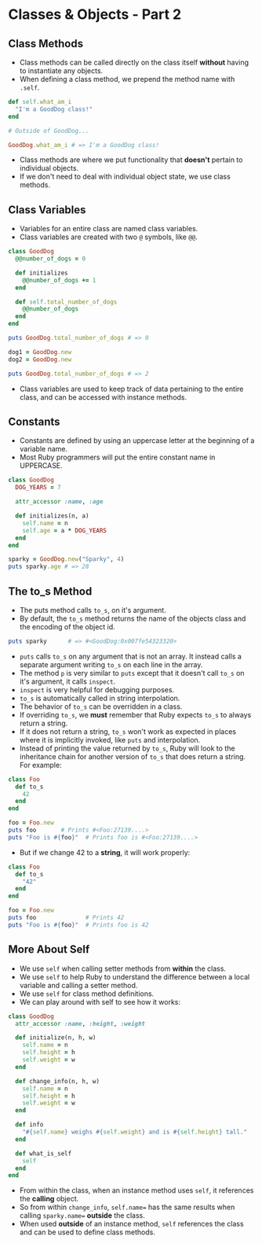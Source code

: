 # Classes & Objects - Part 2

## Class Methods

- Class methods can be called directly on the class itself **without** having to instantiate any objects.
- When defining a class method, we prepend the method name with `.self`.
```rb
def self.what_am_i
  "I'm a GoodDog class!"
end

# Outside of GoodDog...

GoodDog.what_am_i # => I'm a GoodDog class!
```
- Class methods are where we put functionality that **doesn't**  pertain to individual objects.
- If we don't need to deal with individual object state, we use class methods.

## Class Variables

- Variables for an entire class are named class variables.
- Class variables are created with two `@` symbols, like `@@`.
```rb
class GoodDog
  @@number_of_dogs = 0

  def initializes
    @@number_of_dogs += 1
  end

  def self.total_number_of_dogs
    @@number_of_dogs
  end
end

puts GoodDog.total_number_of_dogs # => 0

dog1 = GoodDog.new
dog2 = GoodDog.new

puts GoodDog.total_number_of_dogs # => 2
```
- Class variables are used to keep track of data pertaining to the entire class, and can be accessed with instance methods.

## Constants

- Constants are defined by using an uppercase letter at the beginning of a variable name.
- Most Ruby programmers will put the entire constant name in UPPERCASE.
```rb
class GoodDog
  DOG_YEARS = 7

  attr_accessor :name, :age

  def initializes(n, a)
    self.name = n
    self.age = a * DOG_YEARS
  end
end

sparky = GoodDog.new("Sparky", 4)
puts sparky.age # => 28
```

## The to_s Method

- The puts method calls `to_s`, on it's argument.
- By default, the `to_s` method returns the name of the objects class and the encoding of the object id.
```rb
puts sparky      # => #<GoodDog:0x007fe54323320>
```
- `puts` calls `to_s` on any argument that is not an array. It instead calls a separate argument writing `to_s` on each line in the array.
- The method `p` is very similar to `puts` except that it doesn't call `to_s` on it's argument, it calls `inspect`.
- `inspect` is very helpful for debugging purposes.
- `to_s` is automatically called in string interpolation.
- The behavior of `to_s` can be overridden in a class.
- If overriding `to_s`, we **must** remember that Ruby expects `to_s` to always return a string.
- If it does not return a string, `to_s` won't work as expected in places where it is implicitly invoked, like `puts` and interpolation.
- Instead of printing the value returned by `to_s`, Ruby will look to the inheritance chain for another version of `to_s` that does return a string. For example:
```ruby
class Foo
  def to_s
    42
  end
end

foo = Foo.new
puts foo       # Prints #<Foo:27139....>
puts "Foo is #{foo}"  # Prints foo is #<Foo:27139....>
```
- But if we change 42 to a **string**, it will work properly:
```ruby
class Foo
  def to_s
    "42"
  end
end

foo = Foo.new
puts foo              # Prints 42
puts "Foo is #{foo}"  # Prints foo is 42
```

## More About Self

- We use `self` when calling setter methods from **within** the class.
- We use `self` to help Ruby to understand the difference between a local variable and calling a setter method.
- We use `self` for class method definitions.
- We can play around with self to see how it works:
```ruby
class GoodDog
  attr_accessor :name, :height, :weight

  def initialize(n, h, w)
    self.name = n
    self.height = h
    self.weight = w
  end

  def change_info(n, h, w)
    self.name = n
    self.height = h
    self.weight = w
  end

  def info
    "#{self.name} weighs #{self.weight} and is #{self.height} tall."
  end

  def what_is_self
    self
  end
end
```

- From within the class, when an instance method uses `self`, it references the **calling** object.
- So from within `change_info`, `self.name=` has the same results when calling `sparky.name=` **outside** the class.
- When used **outside** of an instance method, `self` references the class and can be used to define class methods.